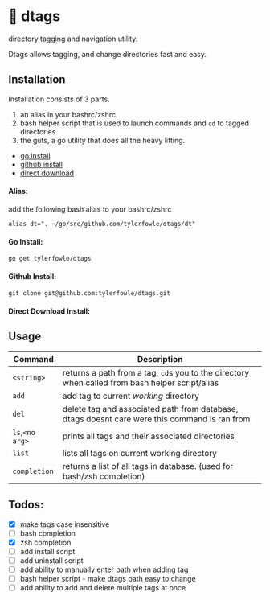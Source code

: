# :bookmark: dtags

directory tagging and navigation utility.

Dtags allows tagging, and change directories fast and easy.

## Installation

Installation consists of 3 parts.
1. an alias in your bashrc/zshrc.
2. bash helper script that is used to launch commands and `cd` to tagged directories.
3. the guts, a go utility that does all the heavy lifting.

- [go install](#go-install)
- [github install](#github-install)
- [direct download](#direct-download-install)

#### Alias:
add the following bash alias to your bashrc/zshrc
```
alias dt=". ~/go/src/github.com/tylerfowle/dtags/dt"
```

#### Go Install:
```
go get tylerfowle/dtags
```

#### Github Install:
```
git clone git@github.com:tylerfowle/dtags.git
```


#### Direct Download Install:



## Usage
Command | Description
---     | ---
`<string>`         | returns a path from a tag, `cd`s you to the directory when called from bash helper script/alias
`add`              | add tag to current _working_ directory
`del`              | delete tag and associated path from database, dtags doesnt care were this command is ran from
`ls`,`<no arg>`    | prints all tags and their associated directories
`list`             | lists all tags on current working directory
`completion`       | returns a list of all tags in database.  (used for bash/zsh completion)


## Todos:
- [x] make tags case insensitive
- [ ] bash completion
- [x] zsh completion
- [ ] add install script
- [ ] add uninstall script
- [ ] add ability to manually enter path when adding tag
- [ ] bash helper script - make dtags path easy to change
- [ ] add ability to add and delete multiple tags at once
